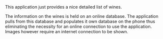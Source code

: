 This application just provides a nice detailed list of wines. 

The information on the wines is held on an online database. 
The application pulls from this database and populates it own database on the phone thus eliminating the necessity for an online 
connection to use the application. 
Images however require an internet connection to be shown.